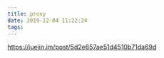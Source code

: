 ```yaml
---
title: proxy
date: 2019-12-04 11:22:24
tags:
---
```


https://juejin.im/post/5d2e657ae51d4510b71da69d